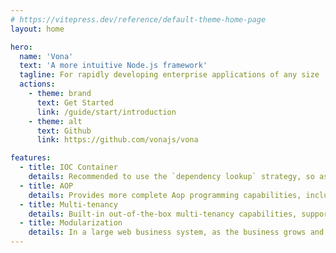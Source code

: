 ```yaml
---
# https://vitepress.dev/reference/default-theme-home-page
layout: home

hero:
  name: 'Vona'
  text: 'A more intuitive Node.js framework'
  tagline: For rapidly developing enterprise applications of any size
  actions:
    - theme: brand
      text: Get Started
      link: /guide/start/introduction
    - theme: alt
      text: Github
      link: https://github.com/vonajs/vona

features:
  - title: IOC Container
    details: Recommended to use the `dependency lookup` strategy, so as to use fewer decorator functions and fewer type annotations, making the IOC container more concise and intuitive
  - title: AOP
    details: Provides more complete Aop programming capabilities, including pre-handle aspect, inner aspect, and outer aspect
  - title: Multi-tenancy
    details: Built-in out-of-the-box multi-tenancy capabilities, supporting both shared and isolated modes
  - title: Modularization
    details: In a large web business system, as the business grows and changes, it is also necessary to divide the system into relatively independent modules in order to avoid code bloating
---
```

